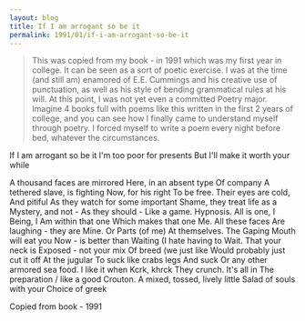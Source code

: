 ```yaml
---
layout: blog
title: If I am arrogant so be it
permalink: 1991/01/if-i-am-arrogant-so-be-it
---
```


<blockquote>
This was copied from my book - in 1991 which was my first year in college. It can be seen as a sort of poetic exercise. I was at the time (and still am) enamored of E.E. Cummings and his creative use of punctuation, as well as his style of bending grammatical rules at his will. At this point, I was not yet even a committed Poetry major. Imagine 4 books full with poems like this written in the first 2 years of college, and you can see how I finally came to understand myself through poetry. I forced myself to write a poem every night before bed, whatever the circumstances.
</blockquote>


If I am arrogant so be it
I'm too poor for presents
But I'll make it worth your while


A thousand faces are mirrored
Here, in an absent type
Of company
A tethered slave, is fighting
Now, for his right
To be free.
Their eyes are cold,
And pitiful
As they watch for some important
Shame, they treat life as a 
Mystery, and not -
As they should -
Like a game.
Hypnosis.
All is one, I
Being, I
Am within that one
Which makes that one
Me.
All these faces
Are laughing - they are
Mine. Or
Parts (of me)
At themselves.
The Gaping Mouth will eat you
Now - is better than
Waiting (I hate having to
Wait. That your neck is
Exposed - not your mix
Of breed (we just like
Would probably just cut it off
At the jugular
To suck like crabs legs
And suck
Or any other armored sea food.
I like it when
Kcrk, khrck
They crunch. It's all in
The preparation / like a good
Crouton.
A mixed, tossed, lively little
Salad of souls with your 
Choice of greek


Copied from book - 1991
